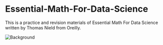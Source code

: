 # Essential-Math-For-Data-Science
This is a practice and revision materials of Essential Math For Data Science written by Thomas Nield from Oreilly.

<p align="left">
  <img src="https://m.media-amazon.com/images/I/41khDop3M4L._SX379_BO1,204,203,200_.jpg" alt="Background">  
